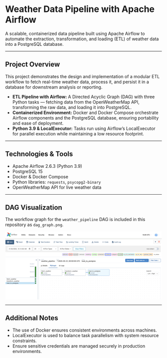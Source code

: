 # Weather Data Pipeline with Apache Airflow

A scalable, containerized data pipeline built using Apache Airflow to automate the extraction, transformation, and loading (ETL) of weather data into a PostgreSQL database.

---

## Project Overview

This project demonstrates the design and implementation of a modular ETL workflow to fetch real-time weather data, process it, and persist it in a database for downstream analysis or reporting.

- **ETL Pipeline with Airflow:** A Directed Acyclic Graph (DAG) with three Python tasks — fetching data from the OpenWeatherMap API, transforming the raw data, and loading it into PostgreSQL.
- **Containerized Environment:** Docker and Docker Compose orchestrate Airflow components and the PostgreSQL database, ensuring portability and ease of deployment.
- **Python 3.9 & LocalExecutor:** Tasks run using Airflow’s LocalExecutor for parallel execution while maintaining a low resource footprint.

---

## Technologies & Tools

- Apache Airflow 2.6.3 (Python 3.9)
- PostgreSQL 15
- Docker & Docker Compose
- Python libraries: `requests`, `psycopg2-binary`
- OpenWeatherMap API for live weather data

---

## DAG Visualization

The workflow graph for the `weather_pipeline` DAG is included in this repository as `dag_graph.png`.

![Weather Pipeline DAG](Dag_graph.png)

---

## Additional Notes

- The use of Docker ensures consistent environments across machines.
- LocalExecutor is used to balance task parallelism with system resource constraints.
- Ensure sensitive credentials are managed securely in production environments.


